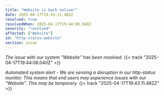 ```yaml
---
title: "Website is back online!"
date: 2025-04-17T19:43:11.482Z
resolved: true
resolvedWhen: 2025-04-17T19:44:06.040Z
severity: "resolved"
affected: ["Website"]
id: "http-status-website"
section: issue
---
```


*The issue with our system "Website" has been resolved.* {{< track "2025-04-17T19:44:06.040Z" >}}

**Automated system alert* - We are sensing a disruption in our http-status monitor. This means that end users may experience issues with our "Website". This may be temporary.* {{< track "2025-04-17T19:43:11.482Z" >}}
